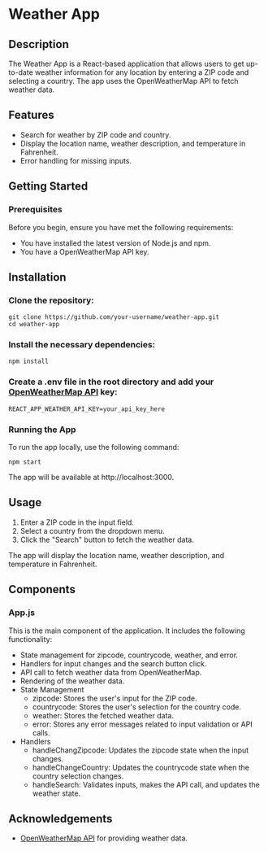 # Weather App

## Description
The Weather App is a React-based application that allows users to get up-to-date weather information for any location by entering a ZIP code and selecting a country. The app uses the OpenWeatherMap API to fetch weather data.

## Features

- Search for weather by ZIP code and country.
- Display the location name, weather description, and temperature in Fahrenheit.
- Error handling for missing inputs.

## Getting Started

### Prerequisites
Before you begin, ensure you have met the following requirements:

- You have installed the latest version of Node.js and npm.
- You have a OpenWeatherMap API key.

## Installation

### Clone the repository:

```
git clone https://github.com/your-username/weather-app.git
cd weather-app
```

### Install the necessary dependencies:

```
npm install
```

### Create a .env file in the root directory and add your [OpenWeatherMap API](https://openweathermap.org/api) key:

```
REACT_APP_WEATHER_API_KEY=your_api_key_here
```

### Running the App

To run the app locally, use the following command:

```
npm start
```

The app will be available at http://localhost:3000.

## Usage

1. Enter a ZIP code in the input field.
2. Select a country from the dropdown menu.
3. Click the "Search" button to fetch the weather data.

The app will display the location name, weather description, and temperature in Fahrenheit.

## Components

### App.js
This is the main component of the application. It includes the following functionality:

- State management for zipcode, countrycode, weather, and error.
- Handlers for input changes and the search button click.
- API call to fetch weather data from OpenWeatherMap.
- Rendering of the weather data.
- State Management
    - zipcode: Stores the user's input for the ZIP code.
    - countrycode: Stores the user's selection for the country code.
    - weather: Stores the fetched weather data.
    - error: Stores any error messages related to input validation or API calls.
- Handlers
    - handleChangZipcode: Updates the zipcode state when the input changes.
    - handleChangeCountry: Updates the countrycode state when the country selection changes.
    - handleSearch: Validates inputs, makes the API call, and updates the weather state.

## Acknowledgements
- [OpenWeatherMap API](https://openweathermap.org/api) for providing weather data.